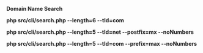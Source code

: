 **Domain Name Search**

**php src/cli/search.php --length=6 --tld=com**

**php src/cli/search.php --length=5 --tld=net --postfix=mx --noNumbers**

**php src/cli/search.php --length=5 --tld=com --prefix=max --noNumbers**

